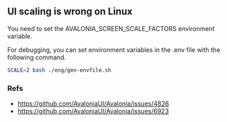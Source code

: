 ## UI scaling is wrong on Linux

You need to set the AVALONIA_SCREEN_SCALE_FACTORS environment variable.

For debugging, you can set environment variables in the .env file with the following command.

```sh
SCALE=2 bash ./eng/gen-envfile.sh
```

### Refs
- https://github.com/AvaloniaUI/Avalonia/issues/4826
- https://github.com/AvaloniaUI/Avalonia/issues/6923
